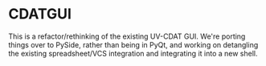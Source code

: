 # CDATGUI

This is a refactor/rethinking of the existing UV-CDAT GUI. We're porting things over to PySide, rather than being in PyQt, and working on detangling the existing spreadsheet/VCS integration and integrating it into a new shell.
